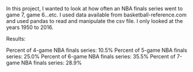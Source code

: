 In this project, I wanted to look at how often an NBA finals series went to game 7, game 6...etc.
I used data available from basketball-reference.com and used pandas to read and manipulate the csv file. 
I only looked at the years 1950 to 2016. 


Results:

Percent of 4-game NBA finals series: 10.5%
Percent of 5-game NBA finals series: 25.0%
Percent of 6-game NBA finals series: 35.5%
Percent of 7-game NBA finals series: 28.9%
